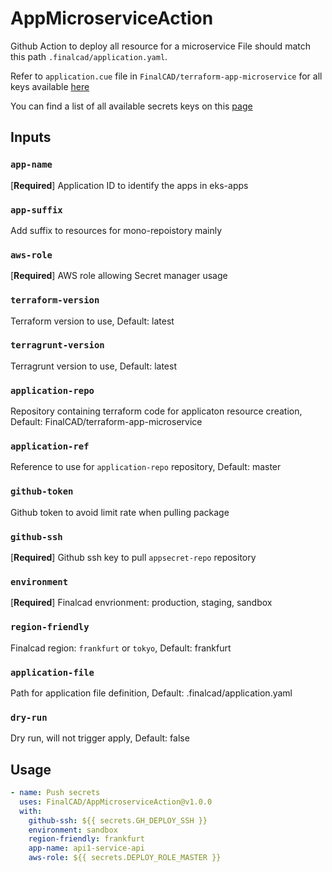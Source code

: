 # AppMicroserviceAction

Github Action to deploy all resource for a microservice
File should match this path `.finalcad/application.yaml`.

Refer to `application.cue` file in `FinalCAD/terraform-app-microservice` for all keys available [here](https://github.com/FinalCAD/terraform-app-microservice/blob/master/application.cue)

You can find a list of all available secrets keys on this [page](https://finalcad.atlassian.net/wiki/spaces/INFRA/pages/3213590529/Security+secrets)

## Inputs
### `app-name`
[**Required**] Application ID to identify the apps in eks-apps

### `app-suffix`
Add suffix to resources for mono-repoistory mainly

### `aws-role`
[**Required**] AWS role allowing Secret manager usage

### `terraform-version`
Terraform version to use, Default: latest

### `terragrunt-version`
Terragrunt version to use, Default: latest

### `application-repo`
Repository containing terraform code for applicaton resource creation, Default: FinalCAD/terraform-app-microservice

### `application-ref`
Reference to use for `application-repo` repository, Default: master

### `github-token`
Github token to avoid limit rate when pulling package

### `github-ssh`
[**Required**] Github ssh key to pull `appsecret-repo` repository

### `environment`
[**Required**] Finalcad envrionment: production, staging, sandbox

### `region-friendly`
Finalcad region: `frankfurt` or `tokyo`, Default: frankfurt

### `application-file`
Path for application file definition, Default: .finalcad/application.yaml

### `dry-run`
Dry run, will not trigger apply, Default: false

## Usage

```yaml
- name: Push secrets
  uses: FinalCAD/AppMicroserviceAction@v1.0.0
  with:
    github-ssh: ${{ secrets.GH_DEPLOY_SSH }}
    environment: sandbox
    region-friendly: frankfurt
    app-name: api1-service-api
    aws-role: ${{ secrets.DEPLOY_ROLE_MASTER }}
```
